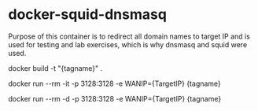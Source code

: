 # docker-squid-dnsmasq

Purpose of this container is to redirect all domain names to target IP and is used for testing and lab exercises, which is why dnsmasq and squid were used.

 docker build -t "{tagname}" .
 
 docker run --rm -it -p 3128:3128 -e WANIP={TargetIP} {tagname}
 
 docker run --rm -d -p 3128:3128 -e WANIP={TargetIP} {tagname}
